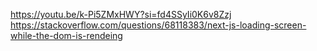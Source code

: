 https://youtu.be/k-Pi5ZMxHWY?si=fd4SSyIi0K6v8Zzj
https://stackoverflow.com/questions/68118383/next-js-loading-screen-while-the-dom-is-rendeing
